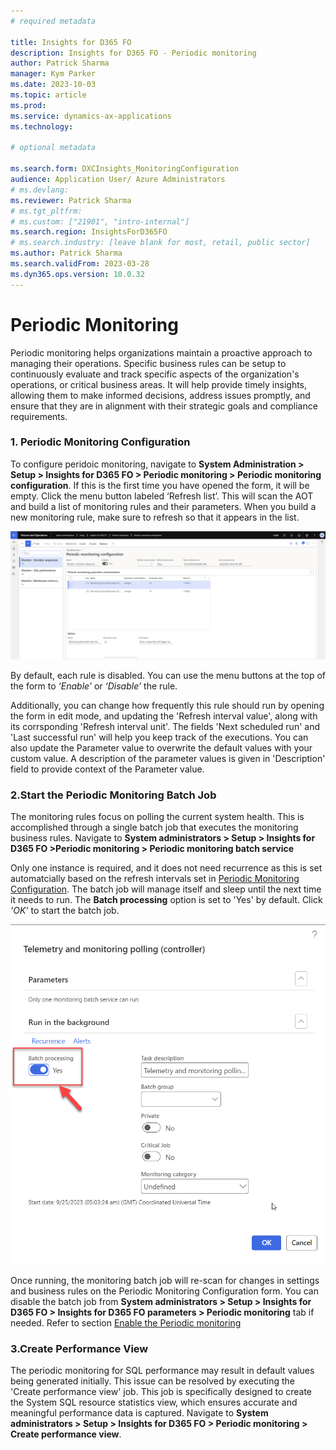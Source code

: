 ```yaml
---
# required metadata

title: Insights for D365 FO
description: Insights for D365 FO - Periodic monitoring
author: Patrick Sharma
manager: Kym Parker
ms.date: 2023-10-03
ms.topic: article
ms.prod: 
ms.service: dynamics-ax-applications
ms.technology: 

# optional metadata

ms.search.form: DXCInsights_MonitoringConfiguration
audience: Application User/ Azure Administrators
# ms.devlang: 
ms.reviewer: Patrick Sharma
# ms.tgt_pltfrm: 
# ms.custom: ["21901", "intro-internal"]
ms.search.region: InsightsForD365FO
# ms.search.industry: [leave blank for most, retail, public sector]
ms.author: Patrick Sharma
ms.search.validFrom: 2023-03-28
ms.dyn365.ops.version: 10.0.32
---
```


# Periodic Monitoring

Periodic monitoring helps organizations maintain a proactive approach to managing their operations. Specific business rules can be setup to continuously evaluate and track specific aspects of the organization's operations, or critical business areas. It will help provide timely insights, allowing them to make informed decisions, address issues promptly, and ensure that they are in alignment with their strategic goals and compliance requirements.

### 1. Periodic Monitoring Configuration 

To configure peridoic monitoring, navigate to **System Administration > Setup > Insights for D365 FO > Periodic monitoring > Periodic monitoring configuration**. If this is the first time you have opened the form, it will be empty. 
Click the menu button labeled ‘Refresh list’. This will scan the AOT and build a list of monitoring rules and their parameters. 
When you build a new monitoring rule, make sure to refresh so that it appears in the list.

![Configure_Periodic_monitoring](../IMAGES/Configure_Periodic_monitoring.png)

By default, each rule is disabled. You can use the menu buttons at the top of the form to *‘Enable’* or *‘Disable’* the rule. 

Additionally, you can change how frequently this rule should run by opening the form in edit mode, and updating the 'Refresh interval value', along with its corrsponding 'Refresh interval unit'. The fields 'Next scheduled run' and 'Last successful run' will help you keep track of the executions. You can also update the Parameter value to overwrite the default values with your custom value. A description of the parameter values is given in 'Description' field to provide context of the Parameter value.

### 2.Start the Periodic Monitoring Batch Job
The monitoring rules focus on polling the current system health. This is accomplished through a single batch job that executes the monitoring business rules. Navigate to **System administrators > Setup > Insights for D365 FO >Periodic monitoring > Periodic monitoring batch service**

Only one instance is required, and it does not need recurrence as this is set automatcially based on the refresh intervals set in [Periodic Monitoring Configuration](Periodic_monitoring_configuration.md#1-periodic-monitoring-configuration). The batch job will manage itself and sleep until the next time it needs to run. The **Batch processing** option is set to 'Yes' by default. Click *'OK'* to start the batch job.

![Monitoring_batch](../IMAGES/Monitoring_batch.png)

Once running, the monitoring batch job will re-scan for changes in settings and business rules on the Periodic Monitoring Configuration form. You can disable the batch job from **System administrators > Setup > Insights for D365 FO > Insights for D365 FO parameters > Periodic monitoring** tab if needed. Refer to section [Enable the Periodic monitoring](../setup.md#5-enable-the-periodic-monitoring)

### 3.Create Performance View
The periodic monitoring for SQL performance may  result in default values being generated initially. This issue can be resolved by executing the 'Create performance view' job. This job is specifically designed to create the System SQL resource statistics view, which ensures accurate and meaningful performance data is captured. Navigate to **System administrators > Setup > Insights for D365 FO > Periodic monitoring > Create performance view**. 
